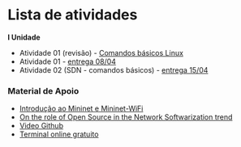 # Lista de atividades

**I Unidade**  
* Atividade 01 (revisão) - [Comandos básicos Linux](https://docs.google.com/document/d/1wyAaRAyzkrcVdFVh2Ej6aLqtezZmPtSEJYG0AE-_fWE/edit?usp=sharing)    
* Atividade 01 - [entrega 08/04](https://docs.google.com/document/d/1RBcFshHyQR_WaBjeUpI5qo1f7hg0T85ZT9Qp-vNUu9c/edit?usp=sharing)    
* Atividade 02 (SDN - comandos básicos) - [entrega 15/04](https://docs.google.com/document/d/1bxtaE5U0vx8Ba-P8LJwFnhDtXiu37z0v_8IEpGOrAuI/edit?usp=sharing)  

### Material de Apoio  
* [Introdução ao Mininet e Mininet-WiFi](https://docs.google.com/presentation/d/13I5Zw4ki7udE2pTWf13obRayVGxqObCKE6Rg7eLFPAk/edit?usp=sharing)   
* [On the role of Open Source in the Network Softwarization trend](https://docs.google.com/presentation/d/1NZs8ryftkONwLMmnSJnJeW3kOZkXDFzaJwDZT1e6vZU/edit?usp=sharing)       
* [Video Github](https://www.youtube.com/watch?v=zg8JcK1dgMI)    
* [Terminal online gratuito](http://www.webminal.org)   
